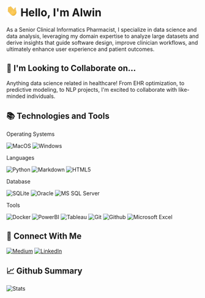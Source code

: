 # <img src="wave.gif" width="30px"> Hello, I'm Alwin 

As a Senior Clinical Informatics Pharmacist, I specialize in data science and data analysis, leveraging my domain expertise to analyze large datasets and derive insights that guide software design, improve clinician workflows, and ultimately enhance user experience and patient outcomes.

## 🤝 I'm Looking to Collaborate on...

Anything data science related in healthcare! From EHR optimization, to predictive modeling, to NLP projects, I'm excited to collaborate with like-minded individuals.

## 📚 Technologies and Tools

Operating Systems  

![MacOS](https://img.shields.io/badge/mac%20os-000000?style=for-the-badge&logo=apple&logoColor=white)
![Windows](https://img.shields.io/badge/Windows-0078D6?style=for-the-badge&logo=windows&logoColor=white)

Languages

![Python](https://img.shields.io/badge/python-3670A0?style=for-the-badge&logo=python&logoColor=ffdd54)
![Markdown](https://img.shields.io/badge/markdown-%23000000.svg?style=for-the-badge&logo=markdown&logoColor=white)
![HTML5](https://img.shields.io/badge/html5-%23E34F26.svg?style=for-the-badge&logo=html5&logoColor=white)

Database

![SQLite](https://img.shields.io/badge/SQLite-07405E?style=for-the-badge&logo=sqlite&logoColor=white)
![Oracle](https://img.shields.io/badge/Oracle-F80000?style=for-the-badge&logo=oracle&logoColor=black)
![MS SQL Server](https://img.shields.io/badge/Microsoft%20SQL%20Server-CC2927?style=for-the-badge&logo=microsoft%20sql%20server&logoColor=white)

Tools

![Docker](https://img.shields.io/badge/docker-%230db7ed.svg?style=for-the-badge&logo=docker&logoColor=white)
![PowerBI](https://img.shields.io/badge/power_bi-F2C811?style=for-the-badge&logo=powerbi&logoColor=black)
![Tableau](https://img.shields.io/badge/Tableau-E97627?style=for-the-badge&logo=Tableau&logoColor=white)
![Git](https://img.shields.io/badge/GIT-E44C30?style=for-the-badge&logo=git&logoColor=white)
![Github](https://img.shields.io/badge/GitHub-100000?style=for-the-badge&logo=github&logoColor=white)
![Microsoft Excel](https://img.shields.io/badge/Microsoft_Excel-217346?style=for-the-badge&logo=microsoft-excel&logoColor=white)


## 📩 Connect With Me 

[![Medium](https://img.shields.io/badge/Medium-12100E?style=for-the-badge&logo=medium&logoColor=white)](https://medium.com/@alwinraju)
[![LinkedIn](https://img.shields.io/badge/LinkedIn-0077B5?style=for-the-badge&logo=linkedin&logoColor=white)](https://www.linkedin.com/in/alwinraju/)

## 📈 Github Summary
![Stats](http://github-profile-summary-cards.vercel.app/api/cards/stats?username=alwinraju&theme=dark)


